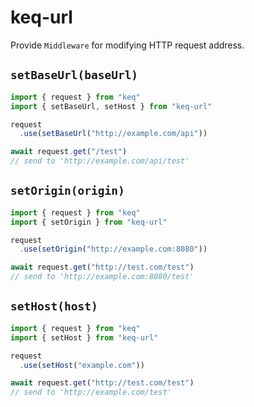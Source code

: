 # keq-url

Provide `Middleware` for modifying HTTP request address.

## `setBaseUrl(baseUrl)`

<!-- prettier-ignore -->
```typescript
import { request } from "keq"
import { setBaseUrl, setHost } from "keq-url"

request
  .use(setBaseUrl("http://example.com/api"))

await request.get("/test")
// send to 'http://example.com/api/test'
```

## `setOrigin(origin)`

<!-- prettier-ignore -->
```typescript
import { request } from "keq"
import { setOrigin } from "keq-url"

request
  .use(setOrigin("http://example.com:8080"))

await request.get("http://test.com/test")
// send to 'http://example.com:8080/test'
```

## `setHost(host)`

<!-- prettier-ignore -->
```typescript
import { request } from "keq"
import { setHost } from "keq-url"

request
  .use(setHost("example.com"))

await request.get("http://test.com/test")
// send to 'http://example.com/test'
```

